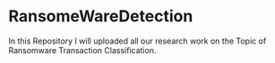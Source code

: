 # RansomeWareDetection
In this Repository I will uploaded all our research work on the Topic of Ransomware Transaction Classification.
